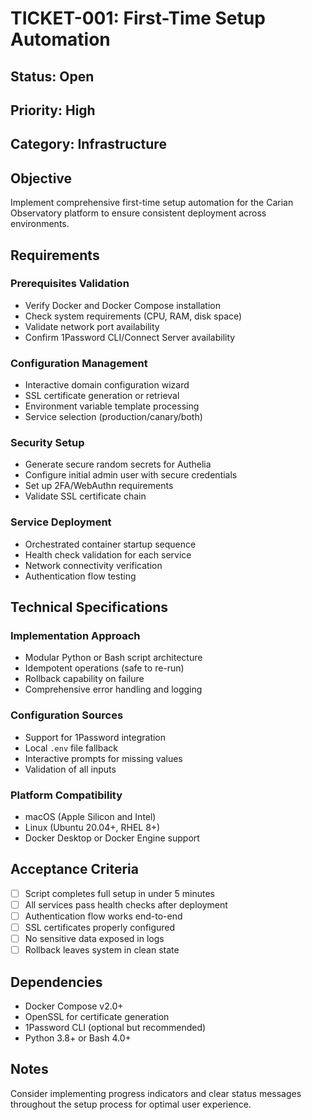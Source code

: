 # TICKET-001: First-Time Setup Automation

## Status: Open
## Priority: High
## Category: Infrastructure

## Objective

Implement comprehensive first-time setup automation for the Carian Observatory platform to ensure consistent deployment across environments.

## Requirements

### Prerequisites Validation
- Verify Docker and Docker Compose installation
- Check system requirements (CPU, RAM, disk space)
- Validate network port availability
- Confirm 1Password CLI/Connect Server availability

### Configuration Management
- Interactive domain configuration wizard
- SSL certificate generation or retrieval
- Environment variable template processing
- Service selection (production/canary/both)

### Security Setup
- Generate secure random secrets for Authelia
- Configure initial admin user with secure credentials
- Set up 2FA/WebAuthn requirements
- Validate SSL certificate chain

### Service Deployment
- Orchestrated container startup sequence
- Health check validation for each service
- Network connectivity verification
- Authentication flow testing

## Technical Specifications

### Implementation Approach
- Modular Python or Bash script architecture
- Idempotent operations (safe to re-run)
- Rollback capability on failure
- Comprehensive error handling and logging

### Configuration Sources
- Support for 1Password integration
- Local `.env` file fallback
- Interactive prompts for missing values
- Validation of all inputs

### Platform Compatibility
- macOS (Apple Silicon and Intel)
- Linux (Ubuntu 20.04+, RHEL 8+)
- Docker Desktop or Docker Engine support

## Acceptance Criteria

- [ ] Script completes full setup in under 5 minutes
- [ ] All services pass health checks after deployment
- [ ] Authentication flow works end-to-end
- [ ] SSL certificates properly configured
- [ ] No sensitive data exposed in logs
- [ ] Rollback leaves system in clean state

## Dependencies

- Docker Compose v2.0+
- OpenSSL for certificate generation
- 1Password CLI (optional but recommended)
- Python 3.8+ or Bash 4.0+

## Notes

Consider implementing progress indicators and clear status messages throughout the setup process for optimal user experience.